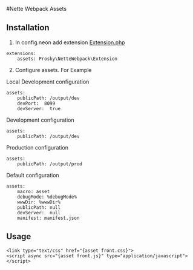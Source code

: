 #Nette Webpack Assets

Installation
------------

1. In config.neon add extension [Extension.php](./src/Extension.php)

```neon
extensions:
    assets: Prosky\NetteWebpack\Extension
```

2. Configure assets. For Example

Local Development configuration
```neon
assets:
    publicPath: /output/dev
    devPort:  8099
    devServer:  true
```
Development configuration
```neon
assets:
    publicPath: /output/dev
```
Production configuration
```neon
assets:
    publicPath: /output/prod
```

Default configuration
```neon
assets:
    macro: asset
    debugMode: %debugMode%
    wwwDir: %wwwDir%
    publicPath: null
    devServer:  null
    manifest: manifest.json
```

Usage
------------
```latte
<link type="text/css" href="{asset front.css}">
<script async src="{asset front.js}" type="application/javascript"></script>
```
